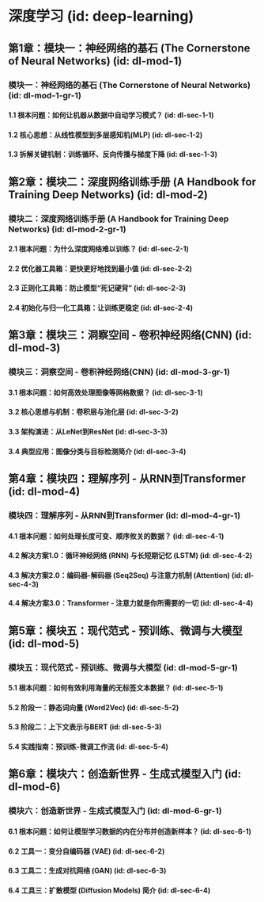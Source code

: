 # 深度学习 (id: deep-learning)

## 第1章：模块一：神经网络的基石 (The Cornerstone of Neural Networks) (id: dl-mod-1)
### 模块一：神经网络的基石 (The Cornerstone of Neural Networks) (id: dl-mod-1-gr-1)
#### 1.1 根本问题：如何让机器从数据中自动学习模式？ (id: dl-sec-1-1)
#### 1.2 核心思想：从线性模型到多层感知机(MLP) (id: dl-sec-1-2)
#### 1.3 拆解关键机制：训练循环、反向传播与梯度下降 (id: dl-sec-1-3)

## 第2章：模块二：深度网络训练手册 (A Handbook for Training Deep Networks) (id: dl-mod-2)
### 模块二：深度网络训练手册 (A Handbook for Training Deep Networks) (id: dl-mod-2-gr-1)
#### 2.1 根本问题：为什么深度网络难以训练？ (id: dl-sec-2-1)
#### 2.2 优化器工具箱：更快更好地找到最小值 (id: dl-sec-2-2)
#### 2.3 正则化工具箱：防止模型“死记硬背” (id: dl-sec-2-3)
#### 2.4 初始化与归一化工具箱：让训练更稳定 (id: dl-sec-2-4)

## 第3章：模块三：洞察空间 - 卷积神经网络(CNN) (id: dl-mod-3)
### 模块三：洞察空间 - 卷积神经网络(CNN) (id: dl-mod-3-gr-1)
#### 3.1 根本问题：如何高效处理图像等网格数据？ (id: dl-sec-3-1)
#### 3.2 核心思想与机制：卷积层与池化层 (id: dl-sec-3-2)
#### 3.3 架构演进：从LeNet到ResNet (id: dl-sec-3-3)
#### 3.4 典型应用：图像分类与目标检测简介 (id: dl-sec-3-4)

## 第4章：模块四：理解序列 - 从RNN到Transformer (id: dl-mod-4)
### 模块四：理解序列 - 从RNN到Transformer (id: dl-mod-4-gr-1)
#### 4.1 根本问题：如何处理长度可变、顺序攸关的数据？ (id: dl-sec-4-1)
#### 4.2 解决方案1.0：循环神经网络 (RNN) 与长短期记忆 (LSTM) (id: dl-sec-4-2)
#### 4.3 解决方案2.0：编码器-解码器 (Seq2Seq) 与注意力机制 (Attention) (id: dl-sec-4-3)
#### 4.4 解决方案3.0：Transformer - 注意力就是你所需要的一切 (id: dl-sec-4-4)

## 第5章：模块五：现代范式 - 预训练、微调与大模型 (id: dl-mod-5)
### 模块五：现代范式 - 预训练、微调与大模型 (id: dl-mod-5-gr-1)
#### 5.1 根本问题：如何有效利用海量的无标签文本数据？ (id: dl-sec-5-1)
#### 5.2 阶段一：静态词向量 (Word2Vec) (id: dl-sec-5-2)
#### 5.3 阶段二：上下文表示与BERT (id: dl-sec-5-3)
#### 5.4 实践指南：预训练-微调工作流 (id: dl-sec-5-4)

## 第6章：模块六：创造新世界 - 生成式模型入门 (id: dl-mod-6)
### 模块六：创造新世界 - 生成式模型入门 (id: dl-mod-6-gr-1)
#### 6.1 根本问题：如何让模型学习数据的内在分布并创造新样本？ (id: dl-sec-6-1)
#### 6.2 工具一：变分自编码器 (VAE) (id: dl-sec-6-2)
#### 6.3 工具二：生成对抗网络 (GAN) (id: dl-sec-6-3)
#### 6.4 工具三：扩散模型 (Diffusion Models) 简介 (id: dl-sec-6-4)
